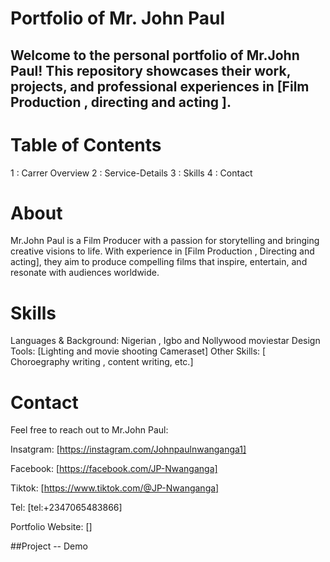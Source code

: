   
# Portfolio of Mr. John Paul
 ## Welcome to the personal portfolio of Mr.John Paul! This repository showcases their work, projects, and professional experiences in [Film Production , directing and acting ].

# Table of Contents
1 : Carrer Overview
2 : Service-Details
3 : Skills
4 : Contact
# About
Mr.John Paul is a Film Producer with a passion for storytelling and bringing creative visions to life. With experience in [Film Production , Directing and acting], they aim to produce compelling films that inspire, entertain, and resonate with audiences worldwide.

# Skills
Languages & Background: Nigerian , Igbo and Nollywood moviestar
Design Tools: [Lighting and movie shooting Cameraset]
Other Skills: [ Choroegraphy writing , content writing, etc.]
# Contact
Feel free to reach out to Mr.John Paul:

Insatgram: [https://instagram.com/Johnpaulnwanganga1]

Facebook: [https://facebook.com/JP-Nwanganga]

Tiktok: [https://www.tiktok.com/@JP-Nwanganga]

Tel: [tel:+2347065483866]

Portfolio Website: []

##Project -- Demo
